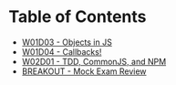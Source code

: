 # Table of Contents

* [W01D03 - Objects in JS](/w01d03)
* [W01D04 - Callbacks!](/w01d04)
* [W02D01 - TDD, CommonJS, and NPM](/w02d01)
* [BREAKOUT - Mock Exam Review](/breakout-w1-exam)
